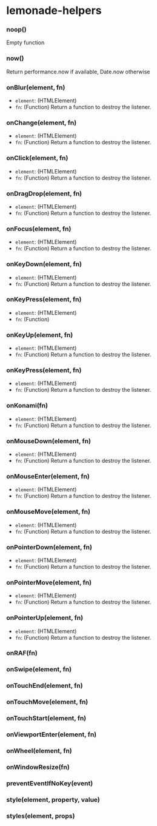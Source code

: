 # lemonade-helpers

### noop()
Empty function
### now()
Return performance.now if available, Date.now otherwise
### onBlur(element, fn)
- `element`: (HTMLElement)
- `fn`: (Function)
Return a function to destroy the listener.
### onChange(element, fn)
- `element`: (HTMLElement)
- `fn`: (Function)
Return a function to destroy the listener.
### onClick(element, fn)
- `element`: (HTMLElement)
- `fn`: (Function)
Return a function to destroy the listener.
### onDragDrop(element, fn)
- `element`: (HTMLElement)
- `fn`: (Function)
Return a function to destroy the listener.
### onFocus(element, fn)
- `element`: (HTMLElement)
- `fn`: (Function)
Return a function to destroy the listener.
### onKeyDown(element, fn)
- `element`: (HTMLElement)
- `fn`: (Function)
Return a function to destroy the listener.
### onKeyPress(element, fn)
- `element`: (HTMLElement)
- `fn`: (Function)
### onKeyUp(element, fn)
- `element`: (HTMLElement)
- `fn`: (Function)
Return a function to destroy the listener.
### onKeyPress(element, fn)
- `element`: (HTMLElement)
- `fn`: (Function)
Return a function to destroy the listener.
### onKonami(fn)
- `element`: (HTMLElement)
- `fn`: (Function)
Return a function to destroy the listener.
### onMouseDown(element, fn)
- `element`: (HTMLElement)
- `fn`: (Function)
Return a function to destroy the listener.
### onMouseEnter(element, fn)
- `element`: (HTMLElement)
- `fn`: (Function)
Return a function to destroy the listener.
### onMouseMove(element, fn)
- `element`: (HTMLElement)
- `fn`: (Function)
Return a function to destroy the listener.
### onPointerDown(element, fn)
- `element`: (HTMLElement)
- `fn`: (Function)
Return a function to destroy the listener.
### onPointerMove(element, fn)
- `element`: (HTMLElement)
- `fn`: (Function)
Return a function to destroy the listener.
### onPointerUp(element, fn)
- `element`: (HTMLElement)
- `fn`: (Function)
Return a function to destroy the listener.
### onRAF(fn)
### onSwipe(element, fn)
### onTouchEnd(element, fn)
### onTouchMove(element, fn)
### onTouchStart(element, fn)
### onViewportEnter(element, fn)
### onWheel(element, fn)
### onWindowResize(fn)
### preventEventIfNoKey(event)
### style(element, property, value)
### styles(element, props)
